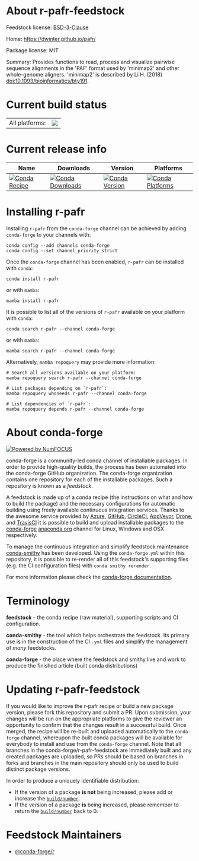 About r-pafr-feedstock
======================

Feedstock license: [BSD-3-Clause](https://github.com/conda-forge/r-pafr-feedstock/blob/main/LICENSE.txt)

Home: https://dwinter.github.io/pafr/

Package license: MIT

Summary: Provides functions to read, process and visualize pairwise sequence alignments in the 'PAF' format used by 'minimap2' and other whole-genome aligners. 'minimap2' is described by Li H. (2018) <doi:10.1093/bioinformatics/bty191>.

Current build status
====================


<table><tr><td>All platforms:</td>
    <td>
      <a href="https://dev.azure.com/conda-forge/feedstock-builds/_build/latest?definitionId=12543&branchName=main">
        <img src="https://dev.azure.com/conda-forge/feedstock-builds/_apis/build/status/r-pafr-feedstock?branchName=main">
      </a>
    </td>
  </tr>
</table>

Current release info
====================

| Name | Downloads | Version | Platforms |
| --- | --- | --- | --- |
| [![Conda Recipe](https://img.shields.io/badge/recipe-r--pafr-green.svg)](https://anaconda.org/conda-forge/r-pafr) | [![Conda Downloads](https://img.shields.io/conda/dn/conda-forge/r-pafr.svg)](https://anaconda.org/conda-forge/r-pafr) | [![Conda Version](https://img.shields.io/conda/vn/conda-forge/r-pafr.svg)](https://anaconda.org/conda-forge/r-pafr) | [![Conda Platforms](https://img.shields.io/conda/pn/conda-forge/r-pafr.svg)](https://anaconda.org/conda-forge/r-pafr) |

Installing r-pafr
=================

Installing `r-pafr` from the `conda-forge` channel can be achieved by adding `conda-forge` to your channels with:

```
conda config --add channels conda-forge
conda config --set channel_priority strict
```

Once the `conda-forge` channel has been enabled, `r-pafr` can be installed with `conda`:

```
conda install r-pafr
```

or with `mamba`:

```
mamba install r-pafr
```

It is possible to list all of the versions of `r-pafr` available on your platform with `conda`:

```
conda search r-pafr --channel conda-forge
```

or with `mamba`:

```
mamba search r-pafr --channel conda-forge
```

Alternatively, `mamba repoquery` may provide more information:

```
# Search all versions available on your platform:
mamba repoquery search r-pafr --channel conda-forge

# List packages depending on `r-pafr`:
mamba repoquery whoneeds r-pafr --channel conda-forge

# List dependencies of `r-pafr`:
mamba repoquery depends r-pafr --channel conda-forge
```


About conda-forge
=================

[![Powered by
NumFOCUS](https://img.shields.io/badge/powered%20by-NumFOCUS-orange.svg?style=flat&colorA=E1523D&colorB=007D8A)](https://numfocus.org)

conda-forge is a community-led conda channel of installable packages.
In order to provide high-quality builds, the process has been automated into the
conda-forge GitHub organization. The conda-forge organization contains one repository
for each of the installable packages. Such a repository is known as a *feedstock*.

A feedstock is made up of a conda recipe (the instructions on what and how to build
the package) and the necessary configurations for automatic building using freely
available continuous integration services. Thanks to the awesome service provided by
[Azure](https://azure.microsoft.com/en-us/services/devops/), [GitHub](https://github.com/),
[CircleCI](https://circleci.com/), [AppVeyor](https://www.appveyor.com/),
[Drone](https://cloud.drone.io/welcome), and [TravisCI](https://travis-ci.com/)
it is possible to build and upload installable packages to the
[conda-forge](https://anaconda.org/conda-forge) [anaconda.org](https://anaconda.org/)
channel for Linux, Windows and OSX respectively.

To manage the continuous integration and simplify feedstock maintenance
[conda-smithy](https://github.com/conda-forge/conda-smithy) has been developed.
Using the ``conda-forge.yml`` within this repository, it is possible to re-render all of
this feedstock's supporting files (e.g. the CI configuration files) with ``conda smithy rerender``.

For more information please check the [conda-forge documentation](https://conda-forge.org/docs/).

Terminology
===========

**feedstock** - the conda recipe (raw material), supporting scripts and CI configuration.

**conda-smithy** - the tool which helps orchestrate the feedstock.
                   Its primary use is in the construction of the CI ``.yml`` files
                   and simplify the management of *many* feedstocks.

**conda-forge** - the place where the feedstock and smithy live and work to
                  produce the finished article (built conda distributions)


Updating r-pafr-feedstock
=========================

If you would like to improve the r-pafr recipe or build a new
package version, please fork this repository and submit a PR. Upon submission,
your changes will be run on the appropriate platforms to give the reviewer an
opportunity to confirm that the changes result in a successful build. Once
merged, the recipe will be re-built and uploaded automatically to the
`conda-forge` channel, whereupon the built conda packages will be available for
everybody to install and use from the `conda-forge` channel.
Note that all branches in the conda-forge/r-pafr-feedstock are
immediately built and any created packages are uploaded, so PRs should be based
on branches in forks and branches in the main repository should only be used to
build distinct package versions.

In order to produce a uniquely identifiable distribution:
 * If the version of a package **is not** being increased, please add or increase
   the [``build/number``](https://docs.conda.io/projects/conda-build/en/latest/resources/define-metadata.html#build-number-and-string).
 * If the version of a package **is** being increased, please remember to return
   the [``build/number``](https://docs.conda.io/projects/conda-build/en/latest/resources/define-metadata.html#build-number-and-string)
   back to 0.

Feedstock Maintainers
=====================

* [@conda-forge/r](https://github.com/conda-forge/r/)


